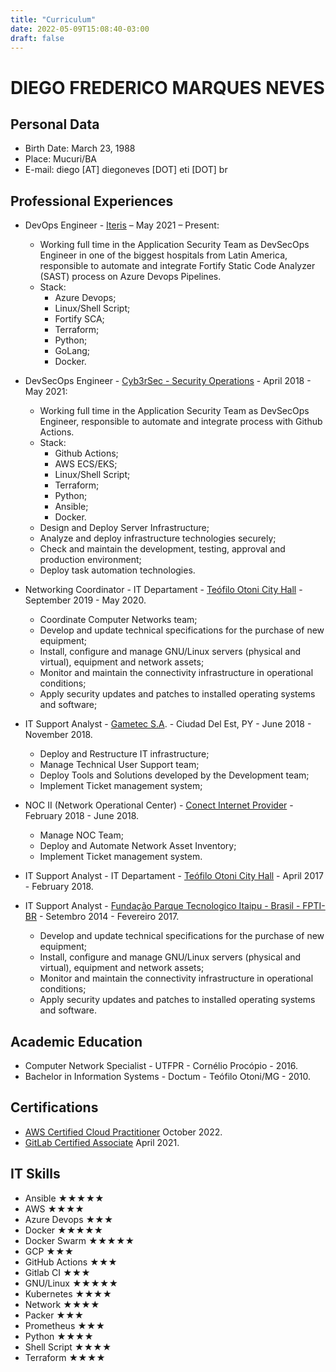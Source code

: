 ```yaml
---
title: "Curriculum"
date: 2022-05-09T15:08:40-03:00
draft: false
---
```


# DIEGO FREDERICO MARQUES NEVES

## Personal Data

* Birth Date: March 23, 1988
* Place: Mucuri/BA
* E-mail: diego [AT] diegoneves [DOT] eti [DOT] br

## Professional Experiences

* DevOps Engineer - [Iteris](https://www.iteris.com.br/) – May 2021 – Present:
  * Working full time in the Application Security Team as DevSecOps Engineer in one of the biggest hospitals from Latin America, responsible to automate and integrate Fortify Static Code Analyzer (SAST) process on Azure Devops Pipelines.
  * Stack:
    * Azure Devops;
    * Linux/Shell Script;
    * Fortify SCA;
    * Terraform;
    * Python;
    * GoLang;
    * Docker.

* DevSecOps Engineer - [Cyb3rSec - Security Operations](http://www.cyb3rsec.com/) - April 2018 - May 2021:
  * Working full time in the Application Security Team as DevSecOps Engineer, responsible to automate and integrate process with Github Actions.
  * Stack:
    * Github Actions;
    * AWS ECS/EKS;
    * Linux/Shell Script;
    * Terraform;
    * Python;
    * Ansible;
    * Docker.
  * Design and Deploy Server Infrastructure;
  * Analyze and deploy infrastructure technologies securely;
  * Check and maintain the development, testing, approval and production environment;
  * Deploy task automation technologies.

* Networking Coordinator - IT Departament - [Teófilo Otoni City Hall](http://teofilootoni.mg.gov.br) - September 2019 - May 2020.
  * Coordinate Computer Networks team;
  * Develop and update technical specifications for the purchase of new equipment;
  * Install, configure and manage GNU/Linux servers (physical and virtual), equipment and network assets;
  * Monitor and maintain the connectivity infrastructure in operational conditions;
  * Apply security updates and patches to installed operating systems and software;

* IT Support Analyst - [Gametec S.A](http://atacadogames.com). - Ciudad Del Est, PY - June 2018 - November 2018.
  * Deploy and Restructure IT infrastructure;
  * Manage Technical User Support team;
  * Deploy Tools and Solutions developed by the Development team;
  * Implement Ticket management system;

* NOC II (Network Operational Center) - [Conect Internet Provider](https://conectinfo.net.br/) - February 2018 - June 2018.
  * Manage NOC Team;
  * Deploy and Automate Network Asset Inventory;
  * Implement Ticket management system.

* IT Support Analyst - IT Departament - [Teófilo Otoni City Hall](http://teofilootoni.mg.gov.br) - April 2017 - February 2018.

* IT Support Analyst - [Fundação Parque Tecnologico Itaipu - Brasil - FPTI-BR](https://pti.org.br) - Setembro 2014 - Fevereiro 2017.
  * Develop and update technical specifications for the purchase of new equipment;
  * Install, configure and manage GNU/Linux servers (physical and virtual), equipment and network assets;
  * Monitor and maintain the connectivity infrastructure in operational conditions;
  * Apply security updates and patches to installed operating systems and software.

## Academic Education

* Computer Network Specialist - UTFPR - Cornélio Procópio - 2016.
* Bachelor in Information Systems - Doctum - Teófilo Otoni/MG - 2010.

## Certifications

* [AWS Certified Cloud Practitioner](https://www.credly.com/badges/c1deb05a-ee7d-4e10-bcfe-87fdb6933acc) October 2022.
* [GitLab Certified Associate](https://api.badgr.io/public/assertions/6wPbNq7dSv6yhg8GdCBl8A?identity__email=diego%40diegoneves.eti.br) April 2021.

## IT Skills

* Ansible ★★★★★
* AWS ★★★★
* Azure Devops ★★★
* Docker ★★★★★
* Docker Swarm ★★★★★
* GCP ★★★
* GitHub Actions ★★★
* Gitlab CI ★★★
* GNU/Linux ★★★★★
* Kubernetes ★★★★
* Network ★★★★
* Packer ★★★
* Prometheus ★★★
* Python ★★★★
* Shell Script ★★★★
* Terraform ★★★★
